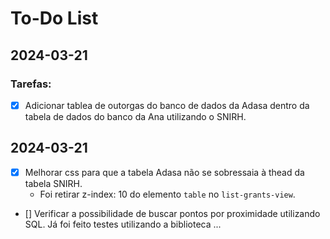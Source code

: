 # To-Do List

## 2024-03-21

### Tarefas:
- [X] Adicionar tablea de outorgas do banco de dados da Adasa dentro da tabela de dados do banco da Ana utilizando o SNIRH.

## 2024-03-21
- [X] Melhorar css para que a tabela Adasa não se sobressaia à thead da tabela SNIRH.
    - Foi retirar z-index: 10 do elemento `table` no `list-grants-view`.
- [] Verificar a possibilidade de buscar pontos por proximidade utilizando SQL. Já foi feito testes utilizando a biblioteca ...




